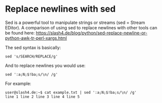 Replace newlines with sed
==========================

Sed is a powerful tool to manipulate strings or streams (sed = Stream EDitor). 
A comparison of using sed to replace newlines with other tools can be found here: 
https://slash4.de/blog/python/sed-replace-newline-or-python-awk-tr-perl-xargs.html

The sed syntax is basically: 

```
sed 's/SEARCH/REPLACE/g'
```

And to replace newlines you would use:

```
sed ':a;N;$!ba;s/\n/ /g'
```

For example:


```
user@slash4.de:~$ cat example.txt | sed ':a;N;$!ba;s/\n/ /g'
line 1 line 2 line 3 line 4 line 5
```
